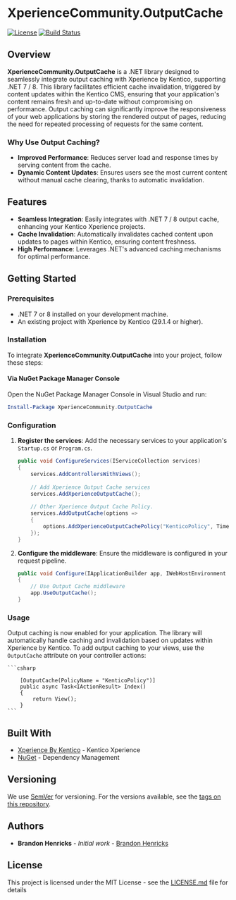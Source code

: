 # XperienceCommunity.OutputCache

[![License](https://img.shields.io/badge/license-MIT-blue.svg)](LICENSE)
[![Build Status](https://github.com/Xperience-Community-OutputCache/actions/workflows/build.yml/badge.svg)](https://github.com/Xperience-Community-OutputCache/actions)

## Overview

**XperienceCommunity.OutputCache** is a .NET library designed to seamlessly integrate output caching with Xperience by Kentico, supporting .NET 7 / 8. This library facilitates efficient cache invalidation, triggered by content updates within the Kentico CMS, ensuring that your application's content remains fresh and up-to-date without compromising on performance. Output caching can significantly improve the responsiveness of your web applications by storing the rendered output of pages, reducing the need for repeated processing of requests for the same content.

### Why Use Output Caching?

- **Improved Performance**: Reduces server load and response times by serving content from the cache.
- **Dynamic Content Updates**: Ensures users see the most current content without manual cache clearing, thanks to automatic invalidation.

## Features

- **Seamless Integration**: Easily integrates with .NET 7 / 8 output cache, enhancing your Kentico Xperience projects.
- **Cache Invalidation**: Automatically invalidates cached content upon updates to pages within Kentico, ensuring content freshness.
- **High Performance**: Leverages .NET's advanced caching mechanisms for optimal performance.

## Getting Started

### Prerequisites

- .NET 7 or 8 installed on your development machine.
- An existing project with Xperience by Kentico (29.1.4 or higher).

### Installation

To integrate **XperienceCommunity.OutputCache** into your project, follow these steps:

#### Via NuGet Package Manager Console

Open the NuGet Package Manager Console in Visual Studio and run:


```powershell
Install-Package XperienceCommunity.OutputCache
```

### Configuration

1. **Register the services**: Add the necessary services to your application's `Startup.cs` or `Program.cs`.

    ```csharp
    public void ConfigureServices(IServiceCollection services)
    {
        services.AddControllersWithViews();
        
        // Add Xperience Output Cache services
        services.AddXperienceOutputCache();
        
        // Other Xperience Output Cache Policy.
        services.AddOutputCache(options =>
        {
            options.AddXperienceOutputCachePolicy("KenticoPolicy", TimeSpan.FromMinutes(5));
        });        
    }
    ```

2. **Configure the middleware**: Ensure the middleware is configured in your request pipeline.

    ```csharp
    public void Configure(IApplicationBuilder app, IWebHostEnvironment env)
    {
        // Use Output Cache middleware
        app.UseOutputCache();
    }
    ```

### Usage
Output caching is now enabled for your application. The library will automatically handle caching and invalidation based on updates within Xperience by Kentico.
To add output caching to your views, use the `OutputCache` attribute on your controller actions:

    ```csharp

        [OutputCache(PolicyName = "KenticoPolicy")]
        public async Task<IActionResult> Index()
        {
            return View();
        }
    ```


## Built With

* [Xperience By Kentico](https://www.kentico.com) - Kentico Xperience
* [NuGet](https://nuget.org/) - Dependency Management

## Versioning

We use [SemVer](http://semver.org/) for versioning. For the versions available, see the [tags on this repository](https://github.com/brandonhenricks/xperience-community-health-checks/tags). 

## Authors

* **Brandon Henricks** - *Initial work* - [Brandon Henricks](https://github.com/brandonhenricks)

## License

This project is licensed under the MIT License - see the [LICENSE.md](LICENSE.md) file for details
